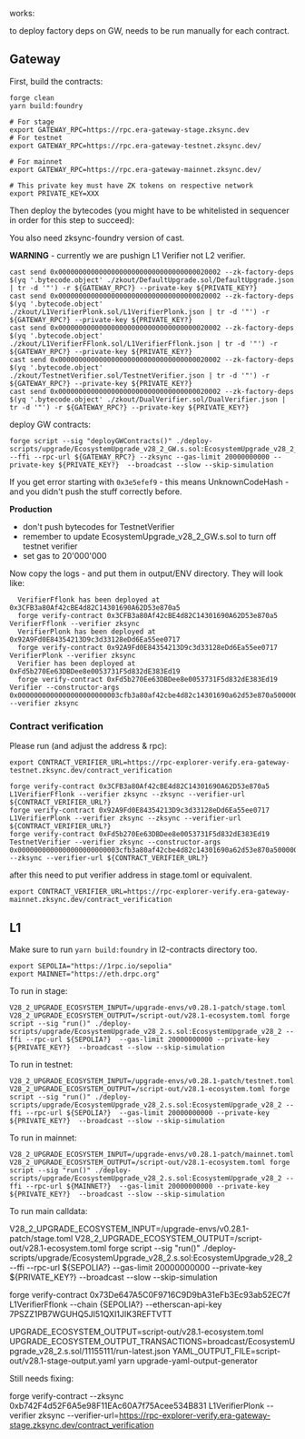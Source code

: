 works: 

to deploy factory deps on GW, needs to be run manually for each contract.

## Gateway

First, build the contracts:

```shell
forge clean
yarn build:foundry
```

```shell
# For stage
export GATEWAY_RPC=https://rpc.era-gateway-stage.zksync.dev
# For testnet
export GATEWAY_RPC=https://rpc.era-gateway-testnet.zksync.dev/

# For mainnet
export GATEWAY_RPC=https://rpc.era-gateway-mainnet.zksync.dev/

# This private key must have ZK tokens on respective network
export PRIVATE_KEY=XXX
```

Then deploy the bytecodes (you might have to be whitelisted in sequencer in order for this step to succeed):

You also need zksync-foundry version of cast.

**WARNING** - currently we are pushign L1 Verifier not L2 verifier.

```shell
cast send 0x0000000000000000000000000000000000020002 --zk-factory-deps $(yq '.bytecode.object' ./zkout/DefaultUpgrade.sol/DefaultUpgrade.json | tr -d '"') -r ${GATEWAY_RPC?} --private-key ${PRIVATE_KEY?}
cast send 0x0000000000000000000000000000000000020002 --zk-factory-deps $(yq '.bytecode.object' ./zkout/L1VerifierPlonk.sol/L1VerifierPlonk.json | tr -d '"') -r ${GATEWAY_RPC?} --private-key ${PRIVATE_KEY?}
cast send 0x0000000000000000000000000000000000020002 --zk-factory-deps $(yq '.bytecode.object' ./zkout/L1VerifierFFlonk.sol/L1VerifierFflonk.json | tr -d '"') -r ${GATEWAY_RPC?} --private-key ${PRIVATE_KEY?}
cast send 0x0000000000000000000000000000000000020002 --zk-factory-deps $(yq '.bytecode.object' ./zkout/TestnetVerifier.sol/TestnetVerifier.json | tr -d '"') -r ${GATEWAY_RPC?} --private-key ${PRIVATE_KEY?}
cast send 0x0000000000000000000000000000000000020002 --zk-factory-deps $(yq '.bytecode.object' ./zkout/DualVerifier.sol/DualVerifier.json | tr -d '"') -r ${GATEWAY_RPC?} --private-key ${PRIVATE_KEY?}
```


deploy GW contracts: 

```shell
forge script --sig "deployGWContracts()" ./deploy-scripts/upgrade/EcosystemUpgrade_v28_2_GW.s.sol:EcosystemUpgrade_v28_2_GW --ffi --rpc-url ${GATEWAY_RPC?} --zksync --gas-limit 20000000000 --private-key ${PRIVATE_KEY?}  --broadcast --slow --skip-simulation
```

If you get error starting with `0x3e5efef9` - this means UnknownCodeHash - and you didn't push the stuff correctly before.

**Production**
* don't push bytecodes for TestnetVerifier
* remember to update EcosystemUpgrade_v28_2_GW.s.sol to turn off testnet verifier
* set gas to 20'000'000


Now copy the logs - and put them in output/ENV directory.
They will look like:

```
  VerifierFflonk has been deployed at 0x3CFB3a80Af42cBE4d82C14301690A62D53e870a5
  forge verify-contract 0x3CFB3a80Af42cBE4d82C14301690A62D53e870a5 VerifierFflonk --verifier zksync
  VerifierPlonk has been deployed at 0x92A9Fd0E84354213D9c3d33128eDd6Ea55ee0717
  forge verify-contract 0x92A9Fd0E84354213D9c3d33128eDd6Ea55ee0717 VerifierPlonk --verifier zksync
  Verifier has been deployed at 0xFd5b270Ee63DBDee8e0053731F5d832dE383Ed19
  forge verify-contract 0xFd5b270Ee63DBDee8e0053731F5d832dE383Ed19 Verifier --constructor-args 0x0000000000000000000000003cfb3a80af42cbe4d82c14301690a62d53e870a500000000000000000000000092a9fd0e84354213d9c3d33128edd6ea55ee0717 --verifier zksync
```

### Contract verification

Please run (and adjust the address & rpc):

```shell
export CONTRACT_VERIFIER_URL=https://rpc-explorer-verify.era-gateway-testnet.zksync.dev/contract_verification

forge verify-contract 0x3CFB3a80Af42cBE4d82C14301690A62D53e870a5 L1VerifierFflonk --verifier zksync --zksync --verifier-url ${CONTRACT_VERIFIER_URL?}
forge verify-contract 0x92A9Fd0E84354213D9c3d33128eDd6Ea55ee0717 L1VerifierPlonk --verifier zksync --zksync --verifier-url ${CONTRACT_VERIFIER_URL?}
forge verify-contract 0xFd5b270Ee63DBDee8e0053731F5d832dE383Ed19 TestnetVerifier --verifier zksync --constructor-args 0x0000000000000000000000003cfb3a80af42cbe4d82c14301690a62d53e870a500000000000000000000000092a9fd0e84354213d9c3d33128edd6ea55ee0717 --zksync --verifier-url ${CONTRACT_VERIFIER_URL?}
```

after this need to put verifier address in stage.toml or equivalent.

```shell
export CONTRACT_VERIFIER_URL=https://rpc-explorer-verify.era-gateway-mainnet.zksync.dev/contract_verification
```

## L1

Make sure to run `yarn build:foundry` in l2-contracts directory too.

```shell
export SEPOLIA="https://1rpc.io/sepolia"
export MAINNET="https://eth.drpc.org"

```

To run in stage:
```shell
V28_2_UPGRADE_ECOSYSTEM_INPUT=/upgrade-envs/v0.28.1-patch/stage.toml V28_2_UPGRADE_ECOSYSTEM_OUTPUT=/script-out/v28.1-ecosystem.toml forge script --sig "run()" ./deploy-scripts/upgrade/EcosystemUpgrade_v28_2.s.sol:EcosystemUpgrade_v28_2 --ffi --rpc-url ${SEPOLIA?}  --gas-limit 20000000000 --private-key ${PRIVATE_KEY?}  --broadcast --slow --skip-simulation
```

To run in testnet:
```shell
V28_2_UPGRADE_ECOSYSTEM_INPUT=/upgrade-envs/v0.28.1-patch/testnet.toml V28_2_UPGRADE_ECOSYSTEM_OUTPUT=/script-out/v28.1-ecosystem.toml forge script --sig "run()" ./deploy-scripts/upgrade/EcosystemUpgrade_v28_2.s.sol:EcosystemUpgrade_v28_2 --ffi --rpc-url ${SEPOLIA?}  --gas-limit 20000000000 --private-key ${PRIVATE_KEY?}  --broadcast --slow --skip-simulation
```

To run in mainnet:
```shell
V28_2_UPGRADE_ECOSYSTEM_INPUT=/upgrade-envs/v0.28.1-patch/mainnet.toml V28_2_UPGRADE_ECOSYSTEM_OUTPUT=/script-out/v28.1-ecosystem.toml forge script --sig "run()" ./deploy-scripts/upgrade/EcosystemUpgrade_v28_2.s.sol:EcosystemUpgrade_v28_2 --ffi --rpc-url ${MAINNET?}  --gas-limit 20000000000 --private-key ${PRIVATE_KEY?}  --broadcast --slow --skip-simulation
```


To run main calldata: 

 V28_2_UPGRADE_ECOSYSTEM_INPUT=/upgrade-envs/v0.28.1-patch/stage.toml V28_2_UPGRADE_ECOSYSTEM_OUTPUT=/script-out/v28.1-ecosystem.toml forge script --sig "run()" ./deploy-scripts/upgrade/EcosystemUpgrade_v28_2.s.sol:EcosystemUpgrade_v28_2 --ffi --rpc-url ${SEPOLIA?}  --gas-limit 20000000000 --private-key ${PRIVATE_KEY?}  --broadcast --slow --skip-simulation

 forge verify-contract 0x73De647A5C0F9716C9D9bA31eFb3Ec93ab52EC7f L1VerifierFflonk --chain {SEPOLIA?} --etherscan-api-key 7PSZZ1PB7WGUHQ5JI51QXI1JIK3REFTVTT

 UPGRADE_ECOSYSTEM_OUTPUT=script-out/v28.1-ecosystem.toml UPGRADE_ECOSYSTEM_OUTPUT_TRANSACTIONS=broadcast/EcosystemUpgrade_v28_2.s.sol/11155111/run-latest.json YAML_OUTPUT_FILE=script-out/v28.1-stage-output.yaml yarn upgrade-yaml-output-generator

Still needs fixing: 

forge verify-contract --zksync 0xb742F4d52F6A5e98F11EAc60A7f75Acee534B831 L1VerifierPlonk --verifier zksync  --verifier-url=https://rpc-explorer-verify.era-gateway-stage.zksync.dev/contract_verification